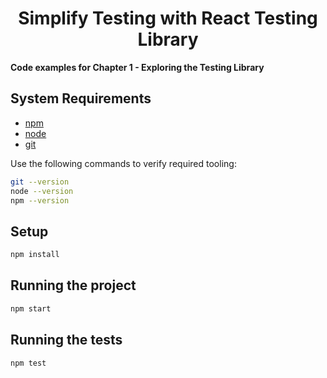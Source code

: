 <div>
  <h1 align="center">Simplify Testing with React Testing Library
  </h1>
  <strong>Code examples for Chapter 1 - Exploring the Testing Library
  </strong>
</div>

## System Requirements

- [npm](https://www.npmjs.com/)
- [node](https://nodejs.org)
- [git](https://git-scm.com/)

Use the following commands to verify required tooling:

```bash
git --version
node --version
npm --version
```

## Setup

```bash
npm install
```

## Running the project

```bash
npm start
```

## Running the tests

```bash
npm test
```
